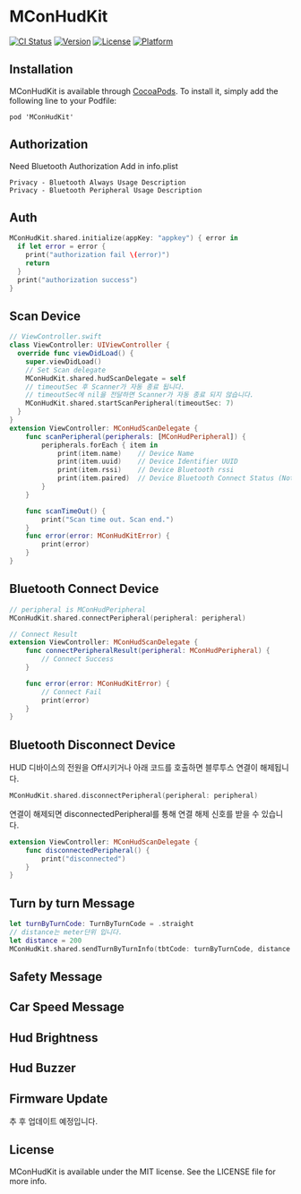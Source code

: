 # MConHudKit

[![CI Status](https://img.shields.io/travis/developers@telecons.co.kr/MConHudKit.svg?style=flat)](https://travis-ci.org/developers@telecons.co.kr/MConHudKit)
[![Version](https://img.shields.io/cocoapods/v/MConHudKit.svg?style=flat)](https://cocoapods.org/pods/MConHudKit)
[![License](https://img.shields.io/cocoapods/l/MConHudKit.svg?style=flat)](https://cocoapods.org/pods/MConHudKit)
[![Platform](https://img.shields.io/cocoapods/p/MConHudKit.svg?style=flat)](https://cocoapods.org/pods/MConHudKit)

## Installation

MConHudKit is available through [CocoaPods](https://cocoapods.org). To install
it, simply add the following line to your Podfile:

```
pod 'MConHudKit'
```

## Authorization

Need Bluetooth Authorization
Add in info.plist
```
Privacy - Bluetooth Always Usage Description
Privacy - Bluetooth Peripheral Usage Description
```

## Auth

```swift
MConHudKit.shared.initialize(appKey: "appkey") { error in
  if let error = error {
    print("authorization fail \(error)")
    return
  }
  print("authorization success")
}
```

## Scan Device
```swift
// ViewController.swift
class ViewController: UIViewController {
  override func viewDidLoad() {
    super.viewDidLoad()
    // Set Scan delegate
    MConHudKit.shared.hudScanDelegate = self
    // timeoutSec 후 Scanner가 자동 종료 됩니다.
    // timeoutSec에 nil을 전달하면 Scanner가 자동 종료 되지 않습니다.
    MConHudKit.shared.startScanPeripheral(timeoutSec: 7)
  }
}
extension ViewController: MConHudScanDelegate {
    func scanPeripheral(peripherals: [MConHudPeripheral]) {
        peripherals.forEach { item in
            print(item.name)    // Device Name
            print(item.uuid)    // Device Identifier UUID
            print(item.rssi)    // Device Bluetooth rssi
            print(item.paired)  // Device Bluetooth Connect Status (Not BLE Connection)
        }
    }

    func scanTimeOut() {
        print("Scan time out. Scan end.")
    }
    func error(error: MConHudKitError) {
        print(error)
    }
}
```

## Bluetooth Connect Device
```swift
// peripheral is MConHudPeripheral
MConHudKit.shared.connectPeripheral(peripheral: peripheral)
```

```swift
// Connect Result
extension ViewController: MConHudScanDelegate {
    func connectPeripheralResult(peripheral: MConHudPeripheral) {
        // Connect Success
    }

    func error(error: MConHudKitError) {
        // Connect Fail
        print(error)
    }
}
```

## Bluetooth Disconnect Device

HUD 디바이스의 전원을 Off시키거나 아래 코드를 호출하면 블루투스 연결이 해제됩니다.
```swift
MConHudKit.shared.disconnectPeripheral(peripheral: peripheral)
```

연결이 해제되면 disconnectedPeripheral를 통해 연결 해제 신호를 받을 수 있습니다.
```swift
extension ViewController: MConHudScanDelegate {
    func disconnectedPeripheral() {
        print("disconnected")
    }
}
```

## Turn by turn Message

```swift
let turnByTurnCode: TurnByTurnCode = .straight
// distance는 meter단위 입니다.
let distance = 200
MConHudKit.shared.sendTurnByTurnInfo(tbtCode: turnByTurnCode, distance: distance)
```

## Safety Message



## Car Speed Message

## Hud Brightness

## Hud Buzzer

## Firmware Update
추 후 업데이트 예정입니다.

## License

MConHudKit is available under the MIT license. See the LICENSE file for more info.
